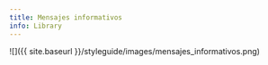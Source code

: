 ```yaml
---
title: Mensajes informativos
info: Library
---
```



![]({{ site.baseurl }}/styleguide/images/mensajes_informativos.png)
